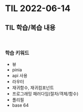 # TIL 2022-06-14

## TIL 학습/복습 내용

<br>

### 학습 키워드

- 뷰
- pinia
- api 사용
- 라우터
- 재귀함수, 재귀컴포넌트
- 프로그래밍 패러다임(절차/객체/함수)
- 폴리필
- base 64
